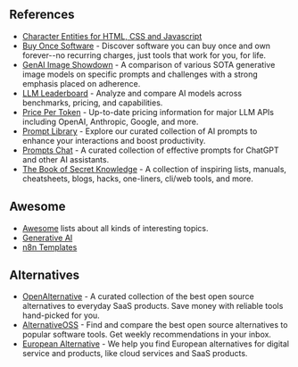 ## References

- [Character Entities for HTML, CSS and Javascript](https://oinam.github.io/entities/)
- [Buy Once Software](https://buyoncesoftware.com) - Discover software you can buy once and own forever--no recurring charges, just tools that work for you, for life.
- [GenAI Image Showdown](https://genai-showdown.specr.net) - A comparison of various SOTA generative image models on specific prompts and challenges with a strong emphasis placed on adherence.
- [LLM Leaderboard](https://llm-stats.com) - Analyze and compare AI models across benchmarks, pricing, and capabilities.
- [Price Per Token](https://pricepertoken.com) - Up-to-date pricing information for major LLM APIs including OpenAI, Anthropic, Google, and more.
- [Prompt Library](https://www.promptly.fyi/library) - Explore our curated collection of AI prompts to enhance your interactions and boost productivity.
- [Prompts Chat](https://prompts.chat) - A curated collection of effective prompts for ChatGPT and other AI assistants.
- [The Book of Secret Knowledge](https://github.com/trimstray/the-book-of-secret-knowledge) - A collection of inspiring lists, manuals, cheatsheets, blogs, hacks, one-liners, cli/web tools, and more.

## Awesome

- [Awesome](https://github.com/sindresorhus/awesome) lists about all kinds of interesting topics.
- [Generative AI](https://github.com/steven2358/awesome-generative-ai)
- [n8n Templates](https://github.com/enescingoz/awesome-n8n-templates)

## Alternatives

- [OpenAlternative](https://openalternative.co) - A curated collection of the best open source alternatives to everyday SaaS products. Save money with reliable tools hand-picked for you.
- [AlternativeOSS](https://alternativeoss.com) - Find and compare the best open source alternatives to popular software tools. Get weekly recommendations in your inbox.
- [European Alternative](https://european-alternatives.eu) - We help you find European alternatives for digital service and products, like cloud services and SaaS products.
